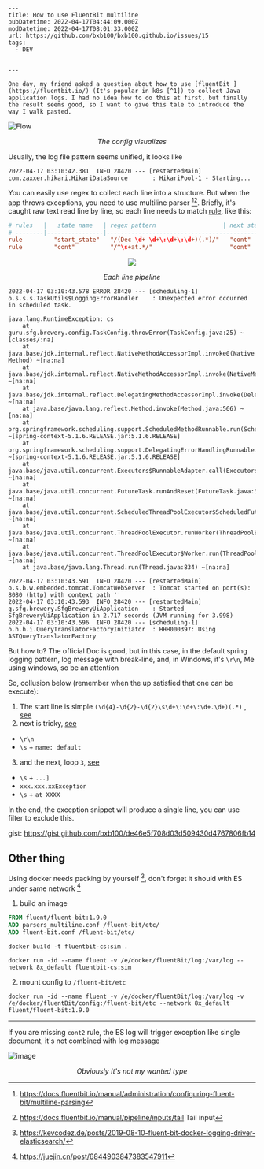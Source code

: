     ---
    title: How to use FluentBit multiline
    pubDatetime: 2022-04-17T04:44:09.000Z
    modDatetime: 2022-04-17T08:01:33.000Z
    url: https://github.com/bxb100/bxb100.github.io/issues/15
    tags:
      - DEV


    ---

    One day, my friend asked a question about how to use [fluentBit ](https://fluentbit.io/) (It's popular in k8s [^1]) to collect Java application logs. I had no idea how to do this at first, but finally the result seems good, so I want to give this tale to introduce the way I walk pasted.

![Flow](https://user-images.githubusercontent.com/20685961/163699255-57467f29-4d24-4948-aa27-62aa8d3e9b75.png)

<p align="center"><em>The config visualizes</em></p>

Usually, the log file pattern seems unified, it looks like

`2022-04-17 03:10:42.381  INFO 28420 --- [restartedMain] com.zaxxer.hikari.HikariDataSource       : HikariPool-1 - Starting...`

You can easily use regex to collect each line into a structure. But when the app throws exceptions, you need to use multiline parser [^2][^3]. Briefly, it's caught raw text read line by line, so each line needs to match [rule](https://docs.fluentbit.io/manual/administration/configuring-fluent-bit/multiline-parsing#rules-definition), like this:

```conf
# rules   |   state name   | regex pattern                   | next state
# --------|----------------|---------------------------------------------
rule         "start_state"   "/(Dec \d+ \d+\:\d+\:\d+)(.*)/"   "cont"
rule         "cont"          "/^\s+at.*/"                      "cont"
```

<p align="center">
<img src="https://user-images.githubusercontent.com/20685961/163700092-d1875099-1775-4c9a-8926-6fa7b6d0b9d0.png">
<p align="center"><em>Each line pipeline</em></p>
</p>

```log
2022-04-17 03:10:43.578 ERROR 28420 --- [scheduling-1] o.s.s.s.TaskUtils$LoggingErrorHandler    : Unexpected error occurred in scheduled task.

java.lang.RuntimeException: cs
	at guru.sfg.brewery.config.TaskConfig.throwError(TaskConfig.java:25) ~[classes/:na]
	at java.base/jdk.internal.reflect.NativeMethodAccessorImpl.invoke0(Native Method) ~[na:na]
	at java.base/jdk.internal.reflect.NativeMethodAccessorImpl.invoke(NativeMethodAccessorImpl.java:62) ~[na:na]
	at java.base/jdk.internal.reflect.DelegatingMethodAccessorImpl.invoke(DelegatingMethodAccessorImpl.java:43) ~[na:na]
	at java.base/java.lang.reflect.Method.invoke(Method.java:566) ~[na:na]
	at org.springframework.scheduling.support.ScheduledMethodRunnable.run(ScheduledMethodRunnable.java:84) ~[spring-context-5.1.6.RELEASE.jar:5.1.6.RELEASE]
	at org.springframework.scheduling.support.DelegatingErrorHandlingRunnable.run(DelegatingErrorHandlingRunnable.java:54) ~[spring-context-5.1.6.RELEASE.jar:5.1.6.RELEASE]
	at java.base/java.util.concurrent.Executors$RunnableAdapter.call(Executors.java:515) ~[na:na]
	at java.base/java.util.concurrent.FutureTask.runAndReset(FutureTask.java:305) ~[na:na]
	at java.base/java.util.concurrent.ScheduledThreadPoolExecutor$ScheduledFutureTask.run(ScheduledThreadPoolExecutor.java:305) ~[na:na]
	at java.base/java.util.concurrent.ThreadPoolExecutor.runWorker(ThreadPoolExecutor.java:1128) ~[na:na]
	at java.base/java.util.concurrent.ThreadPoolExecutor$Worker.run(ThreadPoolExecutor.java:628) ~[na:na]
	at java.base/java.lang.Thread.run(Thread.java:834) ~[na:na]

2022-04-17 03:10:43.591  INFO 28420 --- [restartedMain] o.s.b.w.embedded.tomcat.TomcatWebServer  : Tomcat started on port(s): 8080 (http) with context path ''
2022-04-17 03:10:43.593  INFO 28420 --- [restartedMain] g.sfg.brewery.SfgBreweryUiApplication    : Started SfgBreweryUiApplication in 2.717 seconds (JVM running for 3.998)
2022-04-17 03:10:43.596  INFO 28420 --- [scheduling-1] o.h.h.i.QueryTranslatorFactoryInitiator  : HHH000397: Using ASTQueryTranslatorFactory
```

But how to? The official Doc is good, but in this case, in the default spring logging pattern, log message with break-line, and, in Windows, it's `\r\n`, Me using windows, so be an attention

So, collusion below (remember when the up satisfied that one can be execute):

1. The start line is simple `(\d{4}-\d{2}-\d{2}\s\d+\:\d+\:\d+.\d+)(.*)` , [see](https://rubular.com/r/48Q24T9wXBsle9)
2. next is tricky, [see](https://rubular.com/r/YNoxsscZcVtlbY)

- `\r\n`
- `\s` + `name: default`

3. and the next, loop `3`, [see](https://rubular.com/r/NXxvOGLOyThUzm)

- `\s` + `...]`
- `xxx.xxx.xxException`
- `\s` + `at XXXX`

In the end, the exception snippet will produce a single line, you can use filter to exclude this.

gist: https://gist.github.com/bxb100/de46e5f708d03d509430d4767806fb14

## Other thing

Using docker needs packing by yourself [^4], don't forget it should with ES under same network [^5]

1. build an image

```Dockerfile
FROM fluent/fluent-bit:1.9.0
ADD parsers_multiline.conf /fluent-bit/etc/
ADD fluent-bit.conf /fluent-bit/etc/
```

`docker build -t fluentbit-cs:sim .`

`docker run -id --name fluent -v /e/docker/fluentBit/log:/var/log --network 8x_default fluentbit-cs:sim`

2. mount config to `/fluent-bit/etc`

`docker run -id --name fluent -v /e/docker/fluentBit/log:/var/log -v /e/docker/fluentBit/config:/fluent-bit/etc --network 8x_default fluent/fluent-bit:1.9.0`

---

If you are missing `cont2` rule, the ES log will trigger exception like single document, it's not combined with log message

![image](https://user-images.githubusercontent.com/20685961/163700773-a1c6520b-4830-4700-ad19-0d100b72db60.png)

<p align="center"><em>Obviously It's not my wanted type</em></p>

[^1]: https://gist.github.com/StevenACoffman/4e267f0f60c8e7fcb3f77b9e504f3bd7 fluent-filebeat-comparison
[^2]: https://docs.fluentbit.io/manual/administration/configuring-fluent-bit/multiline-parsing
[^3]: https://docs.fluentbit.io/manual/pipeline/inputs/tail Tail input
[^4]: https://kevcodez.de/posts/2019-08-10-fluent-bit-docker-logging-driver-elasticsearch/
[^5]: https://juejin.cn/post/6844903847383547911
